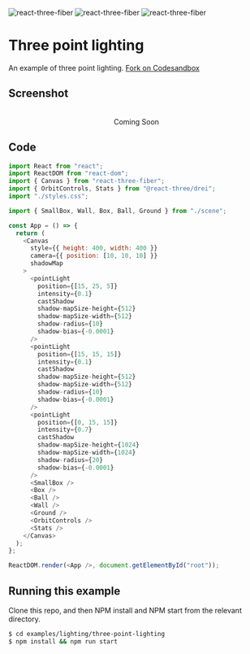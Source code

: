 ![react-three-fiber](https://img.shields.io/badge/dynamic/json?url=https://raw.githubusercontent.com/onion2k/r3f-by-example/develop/examples/lighting/three-point-lighting/package.json&label=react-three-fiber&query=$.dependencies['react-three-fiber']&color=green) ![react-three-fiber](https://img.shields.io/badge/dynamic/json?url=https://raw.githubusercontent.com/onion2k/r3f-by-example/develop/examples/lighting/three-point-lighting/package.json&label=three&query=$.dependencies['three']&color=green) ![react-three-fiber](https://img.shields.io/badge/dynamic/json?url=https://raw.githubusercontent.com/onion2k/r3f-by-example/develop/examples/lighting/three-point-lighting/package.json&label=@react-three/drei&query=$.dependencies['@react-three/drei']&color=green)

# Three point lighting

An example of three point lighting. [Fork on Codesandbox](https://githubbox.com/onion2k/r3f-by-example/tree/develop/examples/lighting/three-point-lighting)

## Screenshot
<div align="center">
  <br>
    Coming Soon
  <br>
</div>

## Code
```js
import React from "react";
import ReactDOM from "react-dom";
import { Canvas } from "react-three-fiber";
import { OrbitControls, Stats } from "@react-three/drei";
import "./styles.css";

import { SmallBox, Wall, Box, Ball, Ground } from "./scene";

const App = () => {
  return (
    <Canvas
      style={{ height: 400, width: 400 }}
      camera={{ position: [10, 10, 10] }}
      shadowMap
    >
      <pointLight
        position={[15, 25, 5]}
        intensity={0.1}
        castShadow
        shadow-mapSize-height={512}
        shadow-mapSize-width={512}
        shadow-radius={10}
        shadow-bias={-0.0001}
      />
      <pointLight
        position={[15, 15, 15]}
        intensity={0.1}
        castShadow
        shadow-mapSize-height={512}
        shadow-mapSize-width={512}
        shadow-radius={10}
        shadow-bias={-0.0001}
      />
      <pointLight
        position={[0, 15, 15]}
        intensity={0.7}
        castShadow
        shadow-mapSize-height={1024}
        shadow-mapSize-width={1024}
        shadow-radius={20}
        shadow-bias={-0.0001}
      />
      <SmallBox />
      <Box />
      <Ball />
      <Wall />
      <Ground />
      <OrbitControls />
      <Stats />
    </Canvas>
  );
};

ReactDOM.render(<App />, document.getElementById("root"));

```

## Running this example

Clone this repo, and then NPM install and NPM start from the relevant directory.

```bash
$ cd examples/lighting/three-point-lighting
$ npm install && npm run start
```